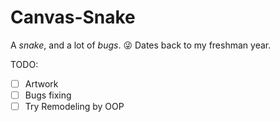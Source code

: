 # Canvas-Snake

A *snake*, and a lot of *bugs*. :stuck_out_tongue_winking_eye:
Dates back to my freshman year.

TODO:
- [ ] Artwork
- [ ] Bugs fixing
- [ ] Try Remodeling by OOP 
